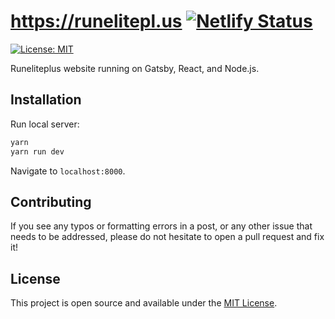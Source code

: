 # https://runelitepl.us [![Netlify Status](https://api.netlify.com/api/v1/badges/dab38b2f-c1da-4e02-b7f7-f23c3290f5f6/deploy-status)](https://app.netlify.com/sites/runeliteplus/deploys)
[![License: MIT](https://img.shields.io/badge/License-MIT-blue.svg)](https://opensource.org/licenses/MIT)

Runeliteplus website running on Gatsby, React, and Node.js.


## Installation

Run local server:

```bash
yarn
yarn run dev
```

Navigate to `localhost:8000`.

## Contributing

If you see any typos or formatting errors in a post, or any other issue that needs to be addressed, please do not hesitate to open a pull request and fix it!


## License

This project is open source and available under the [MIT License](LICENSE).
